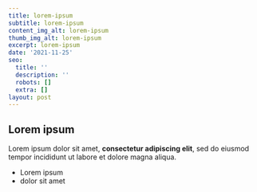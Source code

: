 ```yaml
---
title: lorem-ipsum
subtitle: lorem-ipsum
content_img_alt: lorem-ipsum
thumb_img_alt: lorem-ipsum
excerpt: lorem-ipsum
date: '2021-11-25'
seo:
  title: ''
  description: ''
  robots: []
  extra: []
layout: post
---
```

## Lorem ipsum

Lorem ipsum dolor sit amet, **consectetur adipiscing elit**, sed do eiusmod tempor incididunt ut labore et dolore magna aliqua.

- Lorem ipsum
- dolor sit amet